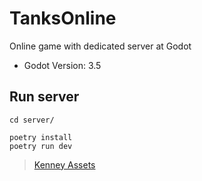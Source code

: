 # TanksOnline

Online game with dedicated server at Godot


 - Godot Version: 3.5

## Run server
```
cd server/

poetry install
poetry run dev
```

 > [Kenney Assets](https://kenney.nl/assets/top-down-tanks-redux)
